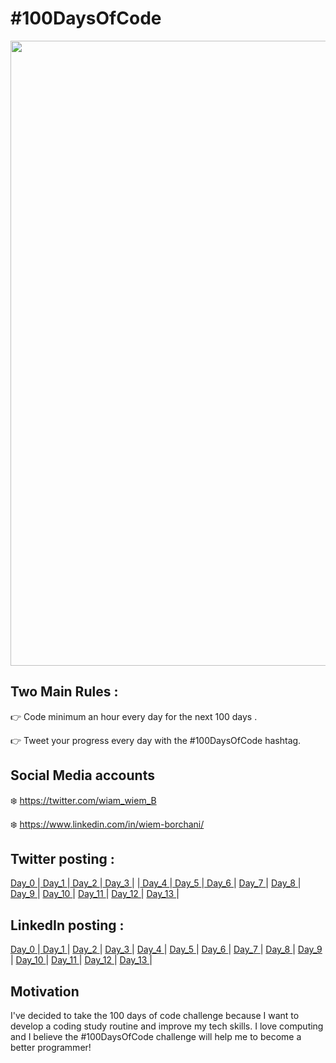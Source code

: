 # #100DaysOfCode

<a href="https://www.100daysofcode.com/">
<img src="https://res.cloudinary.com/practicaldev/image/fetch/s--x_UTPDPk--/c_imagga_scale,f_auto,fl_progressive,h_900,q_auto,w_1600/https://thepracticaldev.s3.amazonaws.com/i/u5d7sosk30lm7pex8lqc.png" width="1000px"> 
   </a>

## Two Main Rules :

👉 Code minimum an hour every day for the next 100 days .

👉 Tweet your progress every day with the #100DaysOfCode hashtag.

## Social Media accounts
❄️ https://twitter.com/wiam_wiem_B

❄️ https://www.linkedin.com/in/wiem-borchani/

##  Twitter posting :
<a href="https://twitter.com/wiam_wiem_B/status/1381663431175114756"> Day_0 </a> |<a href="https://twitter.com/wiam_wiem_B/status/1382061934418276356"> Day_1 </a> |<a href="https://twitter.com/wiam_wiem_B/status/1382449520492052482"> Day_2 </a> |<a href="https://twitter.com/wiam_wiem_B/status/1382855534546714624"> Day_3 </a> | |<a href="https://twitter.com/wiam_wiem_B/status/1383162674985508877"> Day_4 </a> |<a href="https://twitter.com/wiam_wiem_B/status/1384277420140744714"> Day_5 </a> |<a href="https://twitter.com/wiam_wiem_B/status/1384667368425762816"> Day_6 </a> | <a href="https://twitter.com/wiam_wiem_B/status/1385031644441190403"> Day_7 </a> | <a href=""> Day_8 </a> | <a href="https://twitter.com/wiam_wiem_B/status/1385765721016262657"> Day_9 </a> | <a href="https://twitter.com/wiam_wiem_B/status/1387572864656846849"> Day_10 </a> | <a href="https://twitter.com/wiam_wiem_B/status/1387945851524366336"> Day_11 </a> |  <a href="https://twitter.com/wiam_wiem_B/status/1388302666359508994"> Day_12 </a> |  <a href="https://twitter.com/wiam_wiem_B/status/1485710209511272451"> Day_13 </a> |
  
  
##  LinkedIn posting :  
<a href="https://www.linkedin.com/feed/update/urn:li:activity:6787431646913150976/"> Day_0 </a> |<a href="https://www.linkedin.com/feed/update/urn:li:activity:6787833561480232960/"> Day_1 </a> | <a href="https://www.linkedin.com/feed/update/urn:li:activity:6788215709500485632//"> Day_2 </a> | <a href="https://www.linkedin.com/feed/update/urn:li:activity:6788631653011988480/"> Day_3 </a> | <a href="https://www.linkedin.com/feed/update/urn:li:activity:6788935037183107072/"> Day_4 </a> | <a href="https://www.linkedin.com/feed/update/urn:li:activity:6790045295590809600/"> Day_5 </a> | <a href="https://www.linkedin.com/feed/update/urn:li:activity:6790434347678760961/"> Day_6 </a> | <a href="https://www.linkedin.com/feed/update/urn:li:activity:6790796195506737152/"> Day_7 </a> | <a href="https://www.linkedin.com/feed/update/urn:li:activity:6791138831857934336/"> Day_8 </a> | <a href="https://www.linkedin.com/feed/update/urn:li:activity:6791532390608080896/"> Day_9 </a> | <a href="https://www.linkedin.com/feed/update/urn:li:activity:6793340252510654464/"> Day_10 </a> | <a href="https://www.linkedin.com/feed/update/urn:li:activity:6793712348298280960/"> Day_11 </a> | <a href="https://www.linkedin.com/feed/update/urn:li:activity:6794069984009035777/"> Day_12 </a> | <a href="https://www.linkedin.com/posts/wiem-borchani_100daysofcode-dayabr13-dayabr13-activity-6891475485331652608-eF9n"> Day_13 </a> |
  
  
## Motivation

I've decided to take the 100 days of code challenge because I want to develop a coding study routine and improve my tech skills. I love computing and I believe the #100DaysOfCode challenge will help me to become a better programmer!
